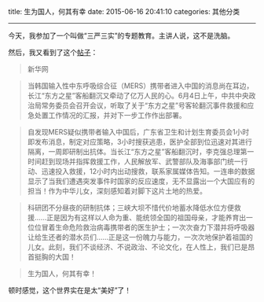 title: 生为国人，何其有幸
date: 2015-06-16 20:41:10
categories: 其他分类

---

今天，我参加了一个叫做“三严三实”的专题教育。主讲人说，这不是洗脑。

<!--more-->



然后，我又看到了这个[帖子][1]：

> 新华网

> 当韩国输入性中东呼吸综合征（MERS）携带者进入中国的消息尚在耳边，长江“东方之星”客船翻沉又牵动了亿万人民的心。6月4日上午，中共中央政治局常务委员会召开会议，听取了关于“东方之星”号客轮翻沉事件救援和应急处置工作情况的汇报，并对下一步工作作出部署。

> 自发现MERS疑似携带者输入中国后，广东省卫生和计划生育委员会1小时即发布消息，制定对应策略，3小时搜获逃患，医护全部到位迅速对其进行隔离，一周即研制出抗体。当长江“东方之星”客船翻沉时，李克强总理第一时间赶到现场并指挥救援工作，人民解放军、武警部队及海事部门统一行动、迅速投入救援，12小时内出动搜救，联系家属媒体告知。一连串的数据显示了当我们遭遇突发事件时国家的反应速度，无不显露出一个大国应有的担当！作为中华儿女，深刻感知着对脚下这片土地的热爱。

> 科研团不分昼夜的研制抗体；三峡大坝不惜代价地蓄水降低水位方便救援……正是因为有这样以人命为重、能统领全国的祖国母亲，才能养育出一位位冒着生命危险救治病毒携带者的医生护士；一次次奋力下潜并将呼吸器让给生还者的潜水员们……正是这一份魄力与能力，一次次地保护着祖国的儿女。此刻，我们不谈经济、不说政治、不论文化，在人性上，我们已是昂首挺胸的大国！

> 生为国人，何其有幸！

顿时感觉，这个世界实在是太“美好”了！


  [1]: http://club.kdnet.net/dispbbs.asp?page=1&boardid=1&id=10961138